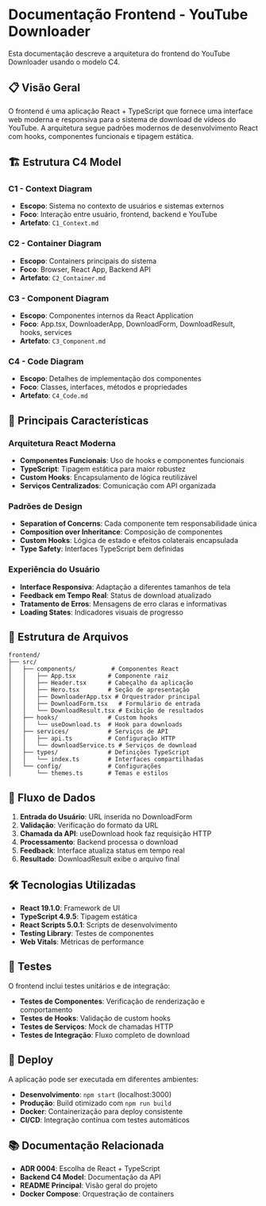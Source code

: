# Documentação Frontend - YouTube Downloader

Esta documentação descreve a arquitetura do frontend do YouTube Downloader usando o modelo C4.

## 📋 Visão Geral

O frontend é uma aplicação React + TypeScript que fornece uma interface web moderna e responsiva para o sistema de download de vídeos do YouTube. A arquitetura segue padrões modernos de desenvolvimento React com hooks, componentes funcionais e tipagem estática.

## 🏗️ Estrutura C4 Model

### C1 - Context Diagram
- **Escopo**: Sistema no contexto de usuários e sistemas externos
- **Foco**: Interação entre usuário, frontend, backend e YouTube
- **Artefato**: `C1_Context.md`

### C2 - Container Diagram  
- **Escopo**: Containers principais do sistema
- **Foco**: Browser, React App, Backend API
- **Artefato**: `C2_Container.md`

### C3 - Component Diagram
- **Escopo**: Componentes internos da React Application
- **Foco**: App.tsx, DownloaderApp, DownloadForm, DownloadResult, hooks, services
- **Artefato**: `C3_Component.md`

### C4 - Code Diagram
- **Escopo**: Detalhes de implementação dos componentes
- **Foco**: Classes, interfaces, métodos e propriedades
- **Artefato**: `C4_Code.md`

## 🎯 Principais Características

### Arquitetura React Moderna
- **Componentes Funcionais**: Uso de hooks e componentes funcionais
- **TypeScript**: Tipagem estática para maior robustez
- **Custom Hooks**: Encapsulamento de lógica reutilizável
- **Serviços Centralizados**: Comunicação com API organizada

### Padrões de Design
- **Separation of Concerns**: Cada componente tem responsabilidade única
- **Composition over Inheritance**: Composição de componentes
- **Custom Hooks**: Lógica de estado e efeitos colaterais encapsulada
- **Type Safety**: Interfaces TypeScript bem definidas

### Experiência do Usuário
- **Interface Responsiva**: Adaptação a diferentes tamanhos de tela
- **Feedback em Tempo Real**: Status de download atualizado
- **Tratamento de Erros**: Mensagens de erro claras e informativas
- **Loading States**: Indicadores visuais de progresso

## 📁 Estrutura de Arquivos

```
frontend/
├── src/
│   ├── components/          # Componentes React
│   │   ├── App.tsx         # Componente raiz
│   │   ├── Header.tsx      # Cabeçalho da aplicação
│   │   ├── Hero.tsx        # Seção de apresentação
│   │   ├── DownloaderApp.tsx # Orquestrador principal
│   │   ├── DownloadForm.tsx   # Formulário de entrada
│   │   └── DownloadResult.tsx # Exibição de resultados
│   ├── hooks/              # Custom hooks
│   │   └── useDownload.ts  # Hook para downloads
│   ├── services/           # Serviços de API
│   │   ├── api.ts          # Configuração HTTP
│   │   └── downloadService.ts # Serviços de download
│   ├── types/              # Definições TypeScript
│   │   └── index.ts        # Interfaces compartilhadas
│   └── config/             # Configurações
│       └── themes.ts       # Temas e estilos
```

## 🔄 Fluxo de Dados

1. **Entrada do Usuário**: URL inserida no DownloadForm
2. **Validação**: Verificação do formato da URL
3. **Chamada da API**: useDownload hook faz requisição HTTP
4. **Processamento**: Backend processa o download
5. **Feedback**: Interface atualiza status em tempo real
6. **Resultado**: DownloadResult exibe o arquivo final

## 🛠️ Tecnologias Utilizadas

- **React 19.1.0**: Framework de UI
- **TypeScript 4.9.5**: Tipagem estática
- **React Scripts 5.0.1**: Scripts de desenvolvimento
- **Testing Library**: Testes de componentes
- **Web Vitals**: Métricas de performance

## 🧪 Testes

O frontend inclui testes unitários e de integração:

- **Testes de Componentes**: Verificação de renderização e comportamento
- **Testes de Hooks**: Validação de custom hooks
- **Testes de Serviços**: Mock de chamadas HTTP
- **Testes de Integração**: Fluxo completo de download

## 🚀 Deploy

A aplicação pode ser executada em diferentes ambientes:

- **Desenvolvimento**: `npm start` (localhost:3000)
- **Produção**: Build otimizado com `npm run build`
- **Docker**: Containerização para deploy consistente
- **CI/CD**: Integração contínua com testes automáticos

## 📚 Documentação Relacionada

- **ADR 0004**: Escolha de React + TypeScript
- **Backend C4 Model**: Documentação da API
- **README Principal**: Visão geral do projeto
- **Docker Compose**: Orquestração de containers 
